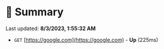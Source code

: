 # 📖 Summary
Last updated: **8/3/2023, 1:55:32 AM**

- `GET` [https://google.com](https://google.com) - **Up** (225ms)
